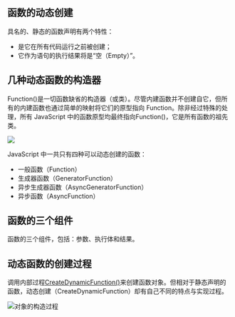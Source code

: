 ## 函数的动态创建
具名的、静态的函数声明有两个特性：

+ 是它在所有代码运行之前被创建；
+ 它作为语句的执行结果将是“空（Empty）”。

## 几种动态函数的构造器
Function()是一切函数缺省的构造器（或类）。尽管内建函数并不创建自它，但所有的内建函数也通过简单的映射将它们的原型指向 Function。除非经过特殊的处理，所有 JavaScript 中的函数原型均最终指向Function()，它是所有函数的祖先类。

![](/images/1656594095301-205ea7a7-a1d1-4f8a-a708-7785ca4837f3.png)

JavaScript 中一共只有四种可以动态创建的函数：

+ 一般函数（Function）
+ 生成器函数（GeneratorFunction）
+ 异步生成器函数（AsyncGeneratorFunction）
+ 异步函数（AsyncFunction）

## 函数的三个组件
函数的三个组件，包括：参数、执行体和结果。

## 动态函数的创建过程
调用内部过程[CreateDynamicFunction()](https://tc39.es/ecma262/#sec-createdynamicfunction)来创建函数对象。但相对于静态声明的函数，动态创建（CreateDynamicFunction）却有自己不同的特点与实现过程。

![对象的构造过程](/images/1656594219811-1bf8ed59-21be-4a2b-8e42-23055ae0e7b9.png)


